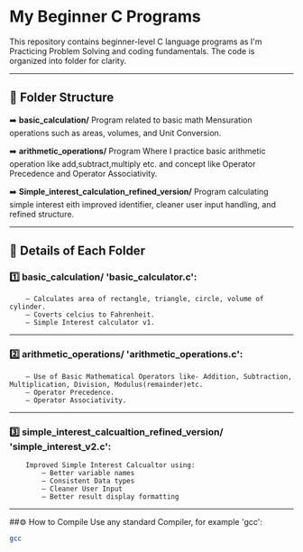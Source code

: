 # My Beginner C Programs

This repository contains beginner-level C language programs as I'm Practicing Problem Solving and coding fundamentals. The code is organized into folder for clarity.

___ ___ ___

## 📁 Folder Structure

➡️ **basic_calculation/**
    Program related to basic math Mensuration operations such as areas, volumes, and Unit Conversion.

➡️ **arithmetic_operations/**
    Program Where I practice basic arithmetic operation like add,subtract,multiply etc. and concept like Operator Precedence and Operator Associativity.

➡️ **Simple_interest_calculation_refined_version/**
    Program calculating simple interest eith improved identifier, cleaner user input handling, and refined structure.

___ ___ ___

## 📂 Details of Each Folder

### 1️⃣ basic_calculation/ 'basic_calculator.c':
        — Calculates area of rectangle, triangle, circle, volume of cylinder.
        — Coverts celcius to Fahrenheit.
        — Simple Interest calculator v1.

_ _ _

### 2️⃣ arithmetic_operations/ 'arithmetic_operations.c':
        — Use of Basic Mathematical Operators like- Addition, Subtraction, Multiplication, Division, Modulus(remainder)etc.
        — Operator Precedence.
        — Operator Associativity.

_ _ _

### 3️⃣ simple_interest_calcualtion_refined_version/ 'simple_interest_v2.c':
        Improved Simple Interest Calcualtor using:
            — Better variable names
            — Consistent Data types
            — Cleaner User Input
            — Better result display formatting

_ _ _

##⚙️ How to Compile
Use any standard Compiler, for example 'gcc':
 
```bash
gcc
        